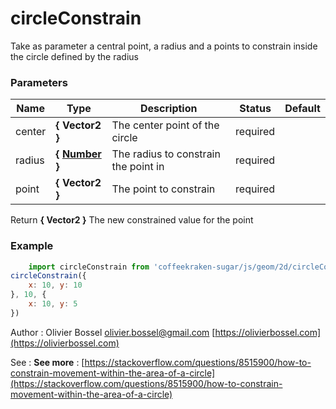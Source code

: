 # circleConstrain

Take as parameter a central point, a radius and a points to constrain inside the circle defined by the radius


### Parameters
Name  |  Type  |  Description  |  Status  |  Default
------------  |  ------------  |  ------------  |  ------------  |  ------------
center  |  **{ Vector2 }**  |  The center point of the circle  |  required  |
radius  |  **{ [Number](https://developer.mozilla.org/fr/docs/Web/JavaScript/Reference/Objets_globaux/Number) }**  |  The radius to constrain the point in  |  required  |
point  |  **{ Vector2 }**  |  The point to constrain  |  required  |

Return **{ Vector2 }** The new constrained value for the point

### Example
```js
	import circleConstrain from 'coffeekraken-sugar/js/geom/2d/circleConstrain'
circleConstrain({
	x: 10, y: 10
}, 10, {
	x: 10, y: 5
})
```
Author : Olivier Bossel [olivier.bossel@gmail.com](mailto:olivier.bossel@gmail.com) [https://olivierbossel.com](https://olivierbossel.com)

See : **See more** : [https://stackoverflow.com/questions/8515900/how-to-constrain-movement-within-the-area-of-a-circle](https://stackoverflow.com/questions/8515900/how-to-constrain-movement-within-the-area-of-a-circle)
